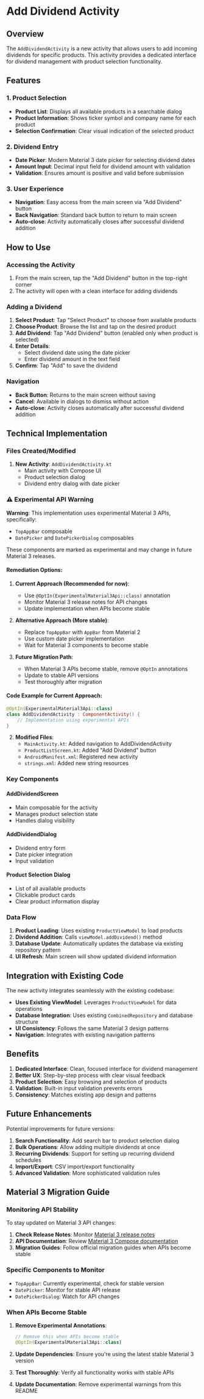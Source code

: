 # Add Dividend Activity

## Overview

The `AddDividendActivity` is a new activity that allows users to add incoming dividends for specific products. This activity provides a dedicated interface for dividend management with product selection functionality.

## Features

### 1. Product Selection
- **Product List**: Displays all available products in a searchable dialog
- **Product Information**: Shows ticker symbol and company name for each product
- **Selection Confirmation**: Clear visual indication of the selected product

### 2. Dividend Entry
- **Date Picker**: Modern Material 3 date picker for selecting dividend dates
- **Amount Input**: Decimal input field for dividend amount with validation
- **Validation**: Ensures amount is positive and valid before submission

### 3. User Experience
- **Navigation**: Easy access from the main screen via "Add Dividend" button
- **Back Navigation**: Standard back button to return to main screen
- **Auto-close**: Activity automatically closes after successful dividend addition

## How to Use

### Accessing the Activity
1. From the main screen, tap the "Add Dividend" button in the top-right corner
2. The activity will open with a clean interface for adding dividends

### Adding a Dividend
1. **Select Product**: Tap "Select Product" to choose from available products
2. **Choose Product**: Browse the list and tap on the desired product
3. **Add Dividend**: Tap "Add Dividend" button (enabled only when product is selected)
4. **Enter Details**:
   - Select dividend date using the date picker
   - Enter dividend amount in the text field
5. **Confirm**: Tap "Add" to save the dividend

### Navigation
- **Back Button**: Returns to the main screen without saving
- **Cancel**: Available in dialogs to dismiss without action
- **Auto-close**: Activity closes automatically after successful dividend addition

## Technical Implementation

### Files Created/Modified

1. **New Activity**: `AddDividendActivity.kt`
   - Main activity with Compose UI
   - Product selection dialog
   - Dividend entry dialog with date picker

### ⚠️ Experimental API Warning

**Warning**: This implementation uses experimental Material 3 APIs, specifically:
- `TopAppBar` composable
- `DatePicker` and `DatePickerDialog` composables

These components are marked as experimental and may change in future Material 3 releases.

#### Remediation Options:

1. **Current Approach (Recommended for now)**:
   - Use `@OptIn(ExperimentalMaterial3Api::class)` annotation
   - Monitor Material 3 release notes for API changes
   - Update implementation when APIs become stable

2. **Alternative Approach (More stable)**:
   - Replace `TopAppBar` with `AppBar` from Material 2
   - Use custom date picker implementation
   - Wait for Material 3 components to become stable

3. **Future Migration Path**:
   - When Material 3 APIs become stable, remove `@OptIn` annotations
   - Update to stable API versions
   - Test thoroughly after migration

#### Code Example for Current Approach:
```kotlin
@OptIn(ExperimentalMaterial3Api::class)
class AddDividendActivity : ComponentActivity() {
    // Implementation using experimental APIs
}
```

2. **Modified Files**:
   - `MainActivity.kt`: Added navigation to AddDividendActivity
   - `ProductListScreen.kt`: Added "Add Dividend" button
   - `AndroidManifest.xml`: Registered new activity
   - `strings.xml`: Added new string resources

### Key Components

#### AddDividendScreen
- Main composable for the activity
- Manages product selection state
- Handles dialog visibility

#### AddDividendDialog
- Dividend entry form
- Date picker integration
- Input validation

#### Product Selection Dialog
- List of all available products
- Clickable product cards
- Clear product information display

### Data Flow
1. **Product Loading**: Uses existing `ProductViewModel` to load products
2. **Dividend Addition**: Calls `viewModel.addDividend()` method
3. **Database Update**: Automatically updates the database via existing repository pattern
4. **UI Refresh**: Main screen will show updated dividend information

## Integration with Existing Code

The new activity integrates seamlessly with the existing codebase:

- **Uses Existing ViewModel**: Leverages `ProductViewModel` for data operations
- **Database Integration**: Uses existing `CombinedRepository` and database structure
- **UI Consistency**: Follows the same Material 3 design patterns
- **Navigation**: Integrates with existing navigation patterns

## Benefits

1. **Dedicated Interface**: Clean, focused interface for dividend management
2. **Better UX**: Step-by-step process with clear visual feedback
3. **Product Selection**: Easy browsing and selection of products
4. **Validation**: Built-in input validation prevents errors
5. **Consistency**: Matches existing app design and patterns

## Future Enhancements

Potential improvements for future versions:

1. **Search Functionality**: Add search bar to product selection dialog
2. **Bulk Operations**: Allow adding multiple dividends at once
3. **Recurring Dividends**: Support for setting up recurring dividend schedules
4. **Import/Export**: CSV import/export functionality
5. **Advanced Validation**: More sophisticated validation rules

## Material 3 Migration Guide

### Monitoring API Stability

To stay updated on Material 3 API changes:

1. **Check Release Notes**: Monitor [Material 3 release notes](https://github.com/material-components/material-components-android/releases)
2. **API Documentation**: Review [Material 3 Compose documentation](https://developer.android.com/reference/kotlin/androidx/compose/material3/package-summary)
3. **Migration Guides**: Follow official migration guides when APIs become stable

### Specific Components to Monitor

- `TopAppBar`: Currently experimental, check for stable version
- `DatePicker`: Monitor for stable API release
- `DatePickerDialog`: Watch for API changes

### When APIs Become Stable

1. **Remove Experimental Annotations**:
   ```kotlin
   // Remove this when APIs become stable
   @OptIn(ExperimentalMaterial3Api::class)
   ```

2. **Update Dependencies**: Ensure you're using the latest stable Material 3 version
3. **Test Thoroughly**: Verify all functionality works with stable APIs
4. **Update Documentation**: Remove experimental warnings from this README 